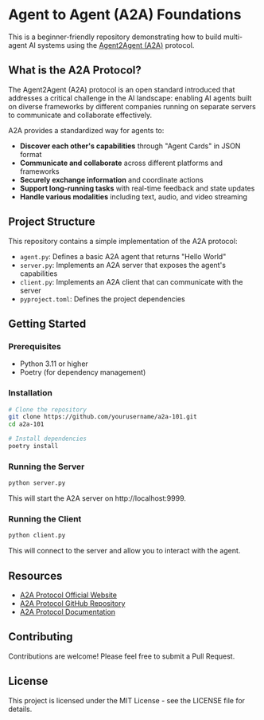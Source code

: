 # Agent to Agent (A2A) Foundations

This is a beginner-friendly repository demonstrating how to build multi-agent AI systems using the [Agent2Agent (A2A)](https://a2aprotocol.ai/) protocol.

## What is the A2A Protocol?

The Agent2Agent (A2A) protocol is an open standard introduced that addresses a critical challenge in the AI landscape: enabling AI agents built on diverse frameworks by different companies running on separate servers to communicate and collaborate effectively.

A2A provides a standardized way for agents to:

- **Discover each other's capabilities** through "Agent Cards" in JSON format
- **Communicate and collaborate** across different platforms and frameworks
- **Securely exchange information** and coordinate actions
- **Support long-running tasks** with real-time feedback and state updates
- **Handle various modalities** including text, audio, and video streaming

## Project Structure

This repository contains a simple implementation of the A2A protocol:

- `agent.py`: Defines a basic A2A agent that returns "Hello World"
- `server.py`: Implements an A2A server that exposes the agent's capabilities
- `client.py`: Implements an A2A client that can communicate with the server
- `pyproject.toml`: Defines the project dependencies

## Getting Started

### Prerequisites

- Python 3.11 or higher
- Poetry (for dependency management)

### Installation

```bash
# Clone the repository
git clone https://github.com/yourusername/a2a-101.git
cd a2a-101

# Install dependencies
poetry install
```

### Running the Server

```bash
python server.py
```

This will start the A2A server on http://localhost:9999.

### Running the Client

```bash
python client.py
```

This will connect to the server and allow you to interact with the agent.

## Resources

- [A2A Protocol Official Website](https://a2aprotocol.ai/)
- [A2A Protocol GitHub Repository](https://github.com/a2aproject/A2A)
- [A2A Protocol Documentation](https://a2aprotocol.ai/docs/)

## Contributing

Contributions are welcome! Please feel free to submit a Pull Request.

## License

This project is licensed under the MIT License - see the LICENSE file for details.
